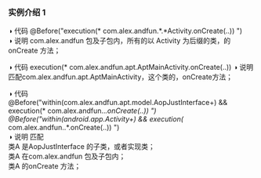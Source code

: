 ### 实例介绍 1   
◑ 代码
@Before("execution(* com.alex.andfun.*.*Activity.onCreate(..)) ")  
◑ 说明  com.alex.andfun 包及子包内，所有的以 Activity 为后缀的类，的onCreate 方法；   

◑ 代码
execution(* com.alex.andfun.apt.AptMainActivity.onCreate(..))
◑ 说明  匹配com.alex.andfun.apt.AptMainActivity，这个类的，onCreate方法；  

◑ 代码  
@Before("within(com.alex.andfun.apt.model.AopJustInterface+) && execution(* com.alex.andfun..*.onCreate(..)) ")  
@Before("within(android.app.Activity+) && execution(* com.alex.andfun..*.onCreate(..)) ")  
◑ 说明  匹配  
类A 是AopJustInterface 的子类，或者实现类；  
类A 在com.alex.andfun  包及子包内；  
类A 的onCreate 方法；    




